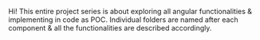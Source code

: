 Hi! This entire project series is about exploring all angular functionalities & implementing in code as POC. Individual folders are named after each component & all the functionalities are described accordingly.
